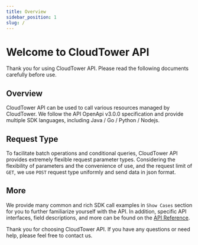 ```yaml
---
title: Overview
sidebar_position: 1
slug: /
---
```


# Welcome to CloudTower API

Thank you for using CloudTower API. Please read the following documents carefully before use.

## Overview

CloudTower API can be used to call various resources managed by CloudTower. We follow the API OpenApi v3.0.0 specification and provide multiple SDK languages, including Java / Go / Python / Nodejs.

## Request Type

To facilitate batch operations and conditional queries, CloudTower API provides extremely flexible request parameter types. Considering the flexibility of parameters and the convenience of use, and the request limit of `GET`, we use `POST` request type uniformly and send data in json format.

## More

We provide many common and rich SDK call examples in `Show Cases` section for you to further familiarize yourself with the API. In addition, specific API interfaces, field descriptions, and more can be found on the [API Reference](https://code.smartx.com/en/api).

Thank you for choosing CloudTower API. If you have any questions or need help, please feel free to contact us.
 
